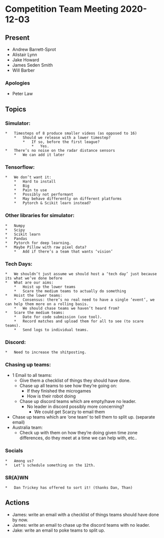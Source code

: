 # Competition Team Meeting 2020-12-03

## Present
*   Andrew Barrett-Sprot 
*   Alistair Lynn 
*   Jake Howard 
*   James Seden Smith
*   Will Barber

### Apologies

*   Peter Law


## Topics

### Simulator:
    *   Timesteps of 8 produce smaller videos (as opposed to 16)
        *   Should we release with a lower timestep?
            *   If so, before the first league?
                *   Yes.
    *   There’s no noise on the radar distance sensors
        *   We can add it later
### Tensorflow:
    *   We don’t want it:
        *   Hard to install
        *   Big
        *   Pain to use
        *   Possibly not performant
        *   May behave differently on different platforms
        *   Pytorch & Scikit learn instead?
### Other libraries for simulator:
    *   Numpy
    *   Scipy
    *   Scikit learn
    *   Pandas
    *   Pytorch for deep learning.
    *   Maybe Pillow with raw pixel data?
        *   Add if there’s a team that wants ‘vision’
###  Tech Days:
    *   We shouldn’t just assume we should host a ‘tech day’ just because its what we’ve done before
    *   What are our aims:
        *   Hoist up the lower teams
        *   Scare the medium teams to actually do something
    *   Hoist the lower teams:
        *   Consensus: there’s no real need to have a single ‘event’, we can help them more on a rolling basis.
        *   We should chase teams we haven’t heard from?
    *   Scare the medium teams:
        *   Date for code submission (use tool).
        *   Record matches and upload them for all to see (to scare teams).
        *   Send logs to individual teams.
### Discord:
    *   Need to increase the shitposting.

### Chasing up teams:
* 1 Email to all teams:
    *   Give them a checklist of things they should have done.
    *   Chase up all teams to see how they’re going on:
        *   If they finished the microgames
        *   How is their robot doing
    *   Chase up discord teams which are empty/have no leader.
        *   No leader in discord possibly more concerning?
            *   We could get Scarzy to email them 
*   Chase up teams which are ‘one team’ to tell them to split up. (separate email)
*   Australia team:
    *   Check up with them on how they’re doing given time zone differences, do they meet at a time we can help with, etc..
### Socials
    *   Among us?
    *   Let’s schedule something on the 12th.
### SR(A)WN
    *   Dan Trickey has offered to sort it! (thanks Dan, Than)

## Actions
- James: write an email with a checklist of things teams should have done by now.
- James: write an email to chase up the discord teams with no leader.
- Jake: write an email to poke teams to split up.
